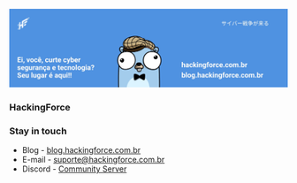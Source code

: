 ![HackingForce](https://raw.githubusercontent.com/hackingforce/.github/main/assets/header.jpg)

### HackingForce


### Stay in touch
* Blog - [blog.hackingforce.com.br](https://blog.hackingforce.com.br)
* E-mail - [suporte@hackingforce.com.br](mailto:suporte@hackingforce.com.br)
* Discord - [Community Server](https://discord.gg/2QRkgT3CM3)
